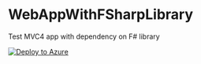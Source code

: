 # WebAppWithFSharpLibrary
Test MVC4 app with dependency on F# library

[![Deploy to Azure](http://azuredeploy.net/deploybutton.png)](https://azuredeploy.net/)
